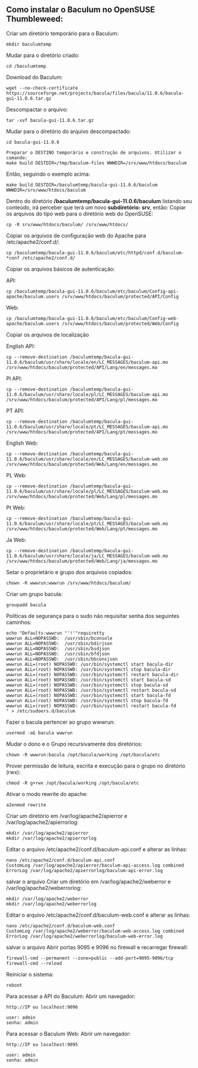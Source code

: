 ## Como instalar o Baculum no OpenSUSE Thumbleweed:

Criar um diretório temporário para o Baculum:

    mkdir baculumtemp

Mudar para o diretório criado:

    cd /baculumtemp

Download do Baculum:

    wget --no-check-certificate https://sourceforge.net/projects/bacula/files/bacula/11.0.6/bacula-gui-11.0.6.tar.gz

Descompactar o arquivo:

    tar -xvf bacula-gui-11.0.6.tar.gz

Mudar para o diretório do arquivo descompactado:

    cd bacula-gui-11.0.6 

    Preparar o DESTINO temporário e construção de arquivos. Utilizar o comando:
    make build DESTDIR=/tmp/baculum-files WWWDIR=/srv/www/htdocs/baculum

Então, seguindo o exemplo acima:

    make build DESTDIR=/baculumtemp/bacula-gui-11.0.6/baculum WWWDIR=/srv/www/htdocs/baculum 

Dentro do diretório **/baculumtemp/bacula-gui-11.0.6/baculum** listando seu conteúdo, irá perceber que terá um novo **subdiretório: srv**, então:
Copiar os arquivos do tipo web para o diretório web do OpenSUSE:

    cp -R srv/www/htdocs/baculum/ /srv/www/htdocs/

Copiar os arquivos de configuração web do Apache para /etc/apache2/conf.d/:

    cp /baculumtemp/bacula-gui-11.0.6/baculum/etc/httpd/conf.d/baculum-*conf /etc/apache2/conf.d/
    
    
Copiar os arquivos básicos de autenticação:

API:

    cp /baculumtemp/bacula-gui-11.0.6/baculum/etc/baculum/Config-api-apache/baculum.users /srv/www/htdocs/baculum/protected/API/Config

Web:

    cp /baculumtemp/bacula-gui-11.0.6/baculum/etc/baculum/Config-web-apache/baculum.users /srv/www/htdocs/baculum/protected/Web/Config    
    
Copiar os arquivos de localização

English API:

    cp --remove-destination /baculumtemp/bacula-gui-11.0.6/baculum/usr/share/locale/en/LC_MESSAGES/baculum-api.mo /srv/www/htdocs/baculum/protected/API/Lang/en/messages.mo

Pl API:

    cp --remove-destination /baculumtemp/bacula-gui-11.0.6/baculum/usr/share/locale/pl/LC_MESSAGES/baculum-api.mo /srv/www/htdocs/baculum/protected/API/Lang/pl/messages.mo

PT API:

    cp --remove-destination /baculumtemp/bacula-gui-11.0.6/baculum/usr/share/locale/pt/LC_MESSAGES/baculum-api.mo /srv/www/htdocs/baculum/protected/API/Lang/pt/messages.mo

English Web:

    cp --remove-destination /baculumtemp/bacula-gui-11.0.6/baculum/usr/share/locale/en/LC_MESSAGES/baculum-web.mo /srv/www/htdocs/baculum/protected/Web/Lang/en/messages.mo

PL Web:

    cp --remove-destination /baculumtemp/bacula-gui-11.0.6/baculum/usr/share/locale/pl/LC_MESSAGES/baculum-web.mo /srv/www/htdocs/baculum/protected/Web/Lang/pl/messages.mo

Pt Web:

    cp --remove-destination /baculumtemp/bacula-gui-11.0.6/baculum/usr/share/locale/pt/LC_MESSAGES/baculum-web.mo /srv/www/htdocs/baculum/protected/Web/Lang/pt/messages.mo

Ja Web:

    cp --remove-destination /baculumtemp/bacula-gui-11.0.6/baculum/usr/share/locale/ja/LC_MESSAGES/baculum-web.mo /srv/www/htdocs/baculum/protected/Web/Lang/ja/messages.mo

Setar o proprietário e grupo dos arquivos copiados:

    chown -R wwwrun:wwwrun /srv/www/htdocs/baculum/

Criar um grupo bacula:

    groupadd bacula

Políticas de segurança para o sudo não requisitar senha dos seguintes caminhos:

    echo "Defaults:wwwrun "'!'"requiretty
    wwwrun ALL=NOPASSWD:  /usr/sbin/bconsole
    wwwrun ALL=NOPASSWD:  /usr/sbin/bdirjson
    wwwrun ALL=NOPASSWD:  /usr/sbin/bsdjson
    wwwrun ALL=NOPASSWD:  /usr/sbin/bfdjson
    wwwrun ALL=NOPASSWD:  /usr/sbin/bbconsjson
    wwwrun ALL=(root) NOPASSWD: /usr/bin/systemctl start bacula-dir
    wwwrun ALL=(root) NOPASSWD: /usr/bin/systemctl stop bacula-dir
    wwwrun ALL=(root) NOPASSWD: /usr/bin/systemctl restart bacula-dir
    wwwrun ALL=(root) NOPASSWD: /usr/bin/systemctl start bacula-sd
    wwwrun ALL=(root) NOPASSWD: /usr/bin/systemctl stop bacula-sd
    wwwrun ALL=(root) NOPASSWD: /usr/bin/systemctl restart bacula-sd
    wwwrun ALL=(root) NOPASSWD: /usr/bin/systemctl start bacula-fd
    wwwrun ALL=(root) NOPASSWD: /usr/bin/systemctl stop bacula-fd
    wwwrun ALL=(root) NOPASSWD: /usr/bin/systemctl restart bacula-fd
    " > /etc/sudoers.d/baculum

Fazer o bacula pertencer ao grupo wwwrun:

    usermod -aG bacula wwwrun

Mudar o dono e o Grupo recursivamente dos diretórios:

    chown -R wwwrun:bacula /opt/bacula/working /opt/bacula/etc

Prover permissão de leitura, escrita e execução para o grupo no diretório (rwx):

    chmod -R g+rwx /opt/bacula/working /opt/bacula/etc

Ativar o modo rewrite do apache:

    a2enmod rewrite

Criar um diretório em /var/log/apache2/apierror e /var/log/apache2/apierrorlog:

    mkdir /var/log/apache2/apierror
    mkdir /var/log/apache2/apierrorlog

Editar o arquivo /etc/apache2/conf.d/baculum-api.conf e alterar as linhas:

    nano /etc/apache2/conf.d/baculum-api.conf
    CustomLog /var/log/apache2/apierror/baculum-api-access.log combined
    ErrorLog /var/log/apache2/apierrorlog/baculum-api-error.log

salvar o arquivo
Criar um diretório em /var/log/apache2/weberror e /var/log/apache2/weberrorlog:

    mkdir /var/log/apache2/weberror
    mkdir /var/log/apache2/weberrorlog

Editar o arquivo /etc/apache2/conf.d/baculum-web.conf e alterar as linhas:

    nano /etc/apache2/conf.d/baculum-web.conf
    CustomLog /var/log/apache2/weberror/baculum-web-access.log combined
    ErrorLog /var/log/apache2/weberrorlog/baculum-web-error.log

salvar o arquivo
Abrir portas 9095 e 9096 no firewall e recarregar firewall:

    firewall-cmd --permanent --zone=public --add-port=9095-9096/tcp
    firewall-cmd --reload

Reiniciar o sistema:

    reboot

Para acessar a API do Baculum:
Abrir um navegador:

    http://IP ou localhost:9096
    
    user: admin
    senha: admin

Para acessar o Baculum Web:
Abrir um navegador:

    http://IP ou localhost:9095
    
    user: admin
    senha: admin
